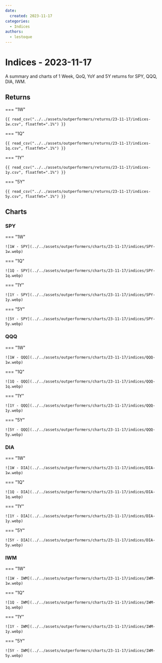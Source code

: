 ```yaml
---
date:
  created: 2023-11-17
categories:
  - Indices
authors:
  - lestoque
---
```


# Indices - 2023-11-17

A summary and charts of 1 Week, QoQ, YoY and 5Y returns for SPY, QQQ, DIA, IWM.

<!-- more -->

## Returns

=== "1W"

    {{ read_csv("../../assets/outperformers/returns/23-11-17/indices-1w.csv", floatfmt=".1%") }}

=== "1Q"

    {{ read_csv("../../assets/outperformers/returns/23-11-17/indices-1q.csv", floatfmt=".1%") }}

=== "1Y"

    {{ read_csv("../../assets/outperformers/returns/23-11-17/indices-1y.csv", floatfmt=".1%") }}

=== "5Y"

    {{ read_csv("../../assets/outperformers/returns/23-11-17/indices-5y.csv", floatfmt=".1%") }}

## Charts

### SPY

=== "1W"

    ![1W - SPY](../../assets/outperformers/charts/23-11-17/indices/SPY-1w.webp)

=== "1Q"

    ![1Q - SPY](../../assets/outperformers/charts/23-11-17/indices/SPY-1q.webp)

=== "1Y"

    ![1Y - SPY](../../assets/outperformers/charts/23-11-17/indices/SPY-1y.webp)

=== "5Y"

    ![5Y - SPY](../../assets/outperformers/charts/23-11-17/indices/SPY-5y.webp)

### QQQ

=== "1W"

    ![1W - QQQ](../../assets/outperformers/charts/23-11-17/indices/QQQ-1w.webp)

=== "1Q"

    ![1Q - QQQ](../../assets/outperformers/charts/23-11-17/indices/QQQ-1q.webp)

=== "1Y"

    ![1Y - QQQ](../../assets/outperformers/charts/23-11-17/indices/QQQ-1y.webp)

=== "5Y"

    ![5Y - QQQ](../../assets/outperformers/charts/23-11-17/indices/QQQ-5y.webp)

### DIA

=== "1W"

    ![1W - DIA](../../assets/outperformers/charts/23-11-17/indices/DIA-1w.webp)

=== "1Q"

    ![1Q - DIA](../../assets/outperformers/charts/23-11-17/indices/DIA-1q.webp)

=== "1Y"

    ![1Y - DIA](../../assets/outperformers/charts/23-11-17/indices/DIA-1y.webp)

=== "5Y"

    ![5Y - DIA](../../assets/outperformers/charts/23-11-17/indices/DIA-5y.webp)

### IWM

=== "1W"

    ![1W - IWM](../../assets/outperformers/charts/23-11-17/indices/IWM-1w.webp)

=== "1Q"

    ![1Q - IWM](../../assets/outperformers/charts/23-11-17/indices/IWM-1q.webp)

=== "1Y"

    ![1Y - IWM](../../assets/outperformers/charts/23-11-17/indices/IWM-1y.webp)

=== "5Y"

    ![5Y - IWM](../../assets/outperformers/charts/23-11-17/indices/IWM-5y.webp)
